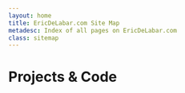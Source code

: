 ```yaml
---
layout: home
title: EricDeLabar.com Site Map
metadesc: Index of all pages on EricDeLabar.com
class: sitemap
---
```

# Projects & Code